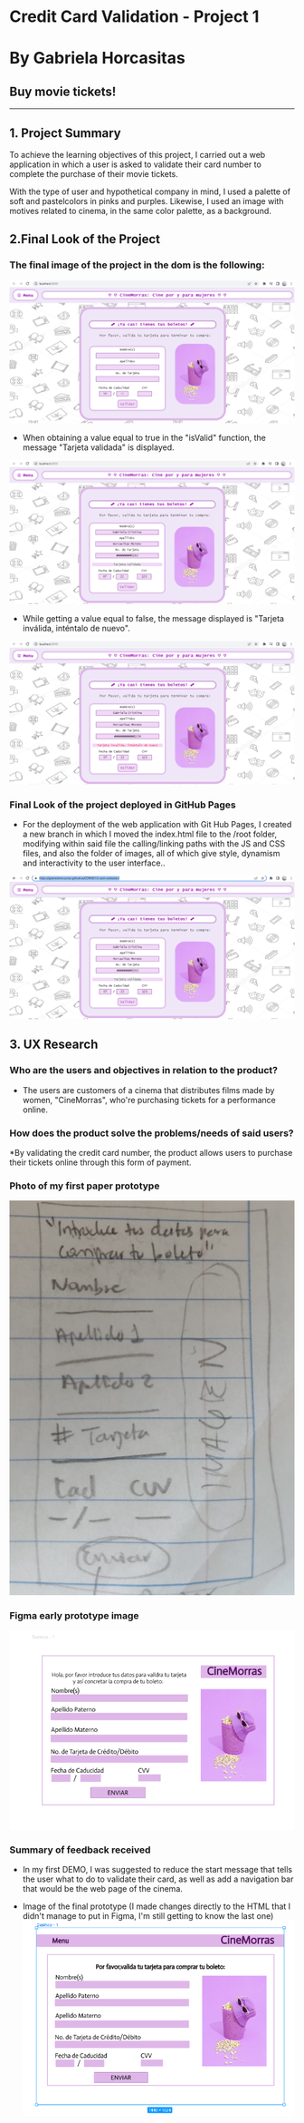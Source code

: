 # Credit Card Validation - Project 1 
# By Gabriela Horcasitas
## Buy movie tickets!

***

## 1. Project Summary

To achieve the learning objectives of this project, I carried out
a web application in which a user is asked to validate their card number to
complete the purchase of their movie tickets.

With the type of user and hypothetical company in mind, I used a palette of soft and pastelcolors in pinks and purples. 
Likewise, I used an image with motives
related to cinema, in the same color palette, as a background.

## 2.Final Look of the Project

### The final image of the project in the dom is the following:

 ![](<./final.jpg>)

* When obtaining a value equal to true in the "isValid" function,
  the message "Tarjeta validada" is displayed.


 ![](<./valid.jpg>) 

* While getting a value equal to false, the message displayed is
  "Tarjeta inválida, inténtalo de nuevo".

 ![](<./invalid.jpg>) 

### Final Look of the project deployed in GitHub Pages

* For the deployment of the web application with Git Hub Pages, I created a new branch in which 
  I moved the index.html file to the /root folder, modifying within said file the calling/linking 
  paths with the JS and CSS files, and also the folder of images, all of which give style, dynamism
  and interactivity to the user interface..

 ![](<./gh_pages.jpg>)
 
## 3. UX Research

### Who are the users and objectives in relation to the product? 

* The users are customers of a cinema that distributes films made by women, 
  "CineMorras", who're purchasing tickets for a performance online. 

### How does the product solve the problems/needs of said users?
*By validating the credit card number, the product allows users to purchase their tickets online through this form of payment.

### Photo of my first paper prototype
 ![](<./prototipoPapel.jpg>)

### Figma early prototype image
 ![](<./prototipo.jpg>)

### Summary of feedback received

* In my first DEMO, I was suggested to reduce the start message that tells the user 
  what to do to validate their card, as well as add a navigation bar that would be 
  the web page of the cinema.


* Image of the final prototype (I made changes directly to the HTML that I didn't manage to put in Figma, I'm still getting to know the last one)
 ![](<./prototipoFeedback.jpg>)
